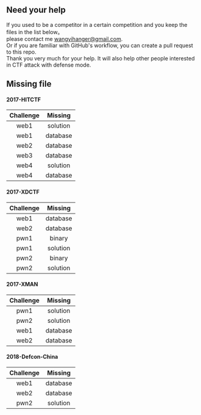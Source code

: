 ## Need your help

If you used to be a competitor in a certain competition and you keep the files in the list below。  
please contact me <wangyihanger@gmail.com>.  
Or if you are familiar with GitHub's workflow, you can create a pull request to this repo.   
Thank you very much for your help. It will also help other people interested in CTF attack with defense mode.  

## Missing file

#### 2017-HITCTF
|Challenge|Missing|
|:-:|:-:|
|web1|solution|
|web1|database|
|web2|database|
|web3|database|
|web4|solution|
|web4|database|

#### 2017-XDCTF
|Challenge|Missing|
|:-:|:-:|
|web1|database|
|web2|database|
|pwn1|binary|
|pwn1|solution|
|pwn2|binary|
|pwn2|solution|

#### 2017-XMAN
|Challenge|Missing|
|:-:|:-:|
|pwn1|solution|
|pwn2|solution|
|web1|database|
|web2|database|

#### 2018-Defcon-China
|Challenge|Missing|
|:-:|:-:|
|web1|database|
|web2|database|
|pwn2|solution|
